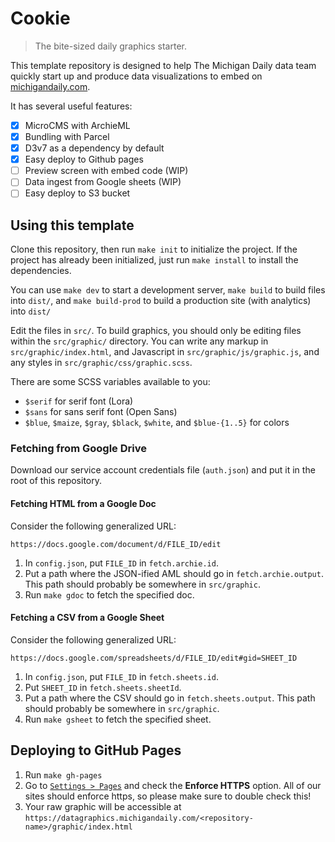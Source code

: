 # Cookie

> The bite-sized daily graphics starter.

This template repository is designed to help The Michigan Daily data team quickly start up and produce data visualizations to embed on [michigandaily.com](https://michigandaily.com).

It has several useful features:

- [X] MicroCMS with ArchieML
- [X] Bundling with Parcel
- [X] D3v7 as a dependency by default
- [X] Easy deploy to Github pages
- [ ] Preview screen with embed code (WIP)
- [ ] Data ingest from Google sheets (WIP)
- [ ] Easy deploy to S3 bucket

## Using this template

Clone this repository, then run `make init` to initialize the project. If the project has already been initialized, just run `make install` to install the dependencies.

You can use `make dev` to start a development server, `make build` to build files into `dist/`, and `make build-prod` to build a production site (with analytics) into `dist/`

Edit the files in `src/`. To build graphics, you should only be editing files within the `src/graphic/` directory. You can write any markup in `src/graphic/index.html`, and Javascript in `src/graphic/js/graphic.js`, and any styles in `src/graphic/css/graphic.scss`.

There are some SCSS variables available to you:

- `$serif` for serif font (Lora)
- `$sans` for sans serif font (Open Sans)
- `$blue`, `$maize`, `$gray`, `$black`, `$white`, and `$blue-{1..5}` for colors

### Fetching from Google Drive

Download our service account credentials file (`auth.json`) and put it in the root of this repository.

#### Fetching HTML from a Google Doc

Consider the following generalized URL:

`https://docs.google.com/document/d/FILE_ID/edit`

1. In `config.json`, put `FILE_ID` in `fetch.archie.id`.
2. Put a path where the JSON-ified AML should go in `fetch.archie.output`. This path should probably be somewhere in `src/graphic`.
3. Run `make gdoc` to fetch the specified doc.

#### Fetching a CSV from a Google Sheet

Consider the following generalized URL:

`https://docs.google.com/spreadsheets/d/FILE_ID/edit#gid=SHEET_ID`

1. In `config.json`, put `FILE_ID` in `fetch.sheets.id`.
2. Put `SHEET_ID` in `fetch.sheets.sheetId`.
3. Put a path where the CSV should go in `fetch.sheets.output`. This path should probably be somewhere in `src/graphic`.
4. Run `make gsheet` to fetch the specified sheet.

## Deploying to GitHub Pages

1. Run `make gh-pages`
2. Go to [`Settings > Pages`](../../settings/pages) and check the **Enforce HTTPS** option. All of our sites should enforce https, so please make sure to double check this!
3. Your raw graphic will be accessible at `https://datagraphics.michigandaily.com/<repository-name>/graphic/index.html`
